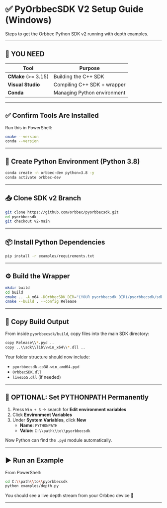 # ✅ PyOrbbecSDK V2 Setup Guide (Windows)

Steps to get the Orbbec Python SDK v2 running with depth examples.

---

## 🔧 YOU NEED

| Tool                | Purpose                      |
|---------------------|------------------------------|
| **CMake** (>= 3.15) | Building the C++ SDK         |
| **Visual Studio**   | Compiling C++ SDK + wrapper  |
| **Conda**           | Managing Python environment  |

---

## ✅ Confirm Tools Are Installed

Run this in PowerShell:
```bash
cmake --version
conda --version
```

---

## 🐍 Create Python Environment (Python 3.8)

```bash
conda create -n orbbec-dev python=3.8 -y
conda activate orbbec-dev
```

---

## 📥 Clone SDK v2 Branch

```bash
git clone https://github.com/orbbec/pyorbbecsdk.git
cd pyorbbecsdk
git checkout v2-main
```

---

## 📦 Install Python Dependencies

```bash
pip install -r examples/requirements.txt
```

---

## ⚙️ Build the Wrapper

```bash
mkdir build
cd build
cmake .. -A x64 -DOrbbecSDK_DIR="(YOUR pyorbbecsdk DIR)/pyorbbecsdk/sdk/lib/win_x64"
cmake --build . --config Release
```

---

## 📂 Copy Build Output

From inside `pyorbbecsdk/build`, copy files into the main SDK directory:

```bash
copy Release\\*.pyd ..
copy ..\\sdk\\lib\\win_x64\\*.dll ..
```

Your folder structure should now include:
- `pyorbbecsdk.cp38-win_amd64.pyd`
- `OrbbecSDK.dll`
- `live555.dll` (if needed)

---

## 🧠 OPTIONAL: Set PYTHONPATH Permanently

1. Press `Win + S` → search for **Edit environment variables**
2. Click **Environment Variables**
3. Under **System Variables**, click **New**
   - **Name:** `PYTHONPATH`
   - **Value:** `C:\\path\\to\\pyorbbecsdk`

Now Python can find the `.pyd` module automatically.

---

## ▶️ Run an Example

From PowerShell:
```bash
cd C:\\path\\to\\pyorbbecsdk
python examples/depth.py
```

You should see a live depth stream from your Orbbec device 🎉

---